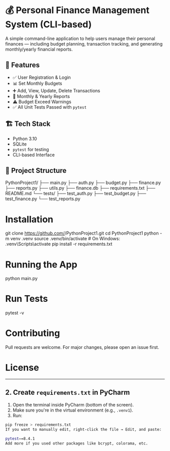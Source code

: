 # 💰 Personal Finance Management System (CLI-based)

A simple command-line application to help users manage their personal finances — including budget planning, transaction tracking, and generating monthly/yearly financial reports.

## 🚀 Features

- ✅ User Registration & Login
- 📊 Set Monthly Budgets
- ➕ Add, View, Update, Delete Transactions
- 📆 Monthly & Yearly Reports
- ⚠️ Budget Exceed Warnings
- ✅ All Unit Tests Passed with `pytest`

## 🏗️ Tech Stack

- Python 3.10
- SQLite
- `pytest` for testing
- CLI-based Interface

## 📁 Project Structure
PythonProject1/
├── main.py
├── auth.py
├── budget.py
├── finance.py
├── reports.py
├── utils.py
├── finance.db
├── requirements.txt
├── README.md
└── tests/
├── test_auth.py
├── test_budget.py
├── test_finance.py
└── test_reports.py

# Installation


git clone https://github.com/<your-username>/PythonProject1.git
cd PythonProject1
python -m venv .venv
source .venv/bin/activate  # On Windows: .venv\Scripts\activate
pip install -r requirements.txt

# Running the App

python main.py

# Run Tests
pytest -v

# Contributing
Pull requests are welcome. For major changes, please open an issue first.
# License
</details>

---

##  2. Create `requirements.txt` in PyCharm

1. Open the terminal inside PyCharm (bottom of the screen).
2. Make sure you're in the virtual environment (e.g., `.venv1`).
3. Run:

```bash
pip freeze > requirements.txt
If you want to manually edit, right-click the file → Edit, and paste:

pytest==8.4.1
Add more if you used other packages like bcrypt, colorama, etc.

